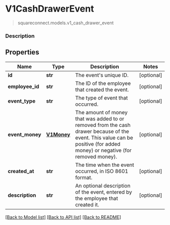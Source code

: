 # V1CashDrawerEvent
> squareconnect.models.v1_cash_drawer_event

### Description

## Properties
Name | Type | Description | Notes
------------ | ------------- | ------------- | -------------
**id** | **str** | The event&#39;s unique ID. | [optional]
**employee_id** | **str** | The ID of the employee that created the event. | [optional]
**event_type** | **str** | The type of event that occurred. | [optional]
**event_money** | [**V1Money**](V1Money.md) | The amount of money that was added to or removed from the cash drawer because of the event. This value can be positive (for added money) or negative (for removed money). | [optional]
**created_at** | **str** | The time when the event occurred, in ISO 8601 format. | [optional]
**description** | **str** | An optional description of the event, entered by the employee that created it. | [optional]

[[Back to Model list]](../README.md#documentation-for-models) [[Back to API list]](../README.md#documentation-for-api-endpoints) [[Back to README]](../README.md)


